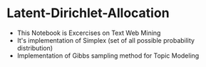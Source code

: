 # Latent-Dirichlet-Allocation

* This Notebook is Excercises on Text Web Mining
* It's implementation of Simplex (set of all possible probability distribution)
* Implementation of Gibbs sampling method for Topic Modeling
